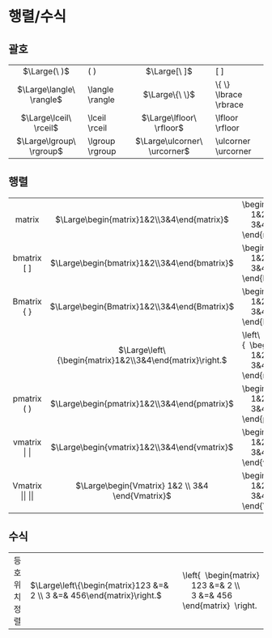 # 행렬/수식
## 괄호
| | | | |
|:-:|:-|:-:|:-|
|$\Large(\ )$|( )|$\Large[\ ]$|[ ]
|$\Large\langle\ \rangle$|\langle \rangle|$\Large\{\ \}$|\\\{ \\\}<br/>\lbrace \rbrace
|$\Large\lceil\ \rceil$|\lceil \rceil|$\Large\lfloor\ \rfloor$|\lfloor \rfloor
|$\Large\lgroup\ \rgroup$|\lgroup \rgroup|$\Large\ulcorner\ \urcorner$|\ulcorner \urcorner

## 행렬
|                       |                                                          |                                                                                                                                                  |
| :-------------------: | :------------------------------------------------------: | :----------------------------------------------------------------------------------------------------------------------------------------------- |
|        matrix         |        $\Large\begin{matrix}1&2\\3&4\end{matrix}$        | \begin\{matrix\}<br/>&nbsp;&nbsp;&nbsp;&nbsp;1&2 \\\\<br/>&nbsp;&nbsp;&nbsp;&nbsp;3&4 <br/>\end\{matrix\}                                        |
|   bmatrix<br/>\[ \]   |       $\Large\begin{bmatrix}1&2\\3&4\end{bmatrix}$       | \begin\{bmatrix\}<br/>&nbsp;&nbsp;&nbsp;&nbsp;1&2 \\\\<br/>&nbsp;&nbsp;&nbsp;&nbsp;3&4<br/>\end\{bmatrix\}                                       |
|   Bmatrix<br/>\{ \}   |       $\Large\begin{Bmatrix}1&2\\3&4\end{Bmatrix}$       | \begin\{Bmatrix\}<br/>&nbsp;&nbsp;&nbsp;&nbsp;1&2 \\\\<br/>&nbsp;&nbsp;&nbsp;&nbsp;3&4<br/>\end\{Bmatrix\}                                       |
|                       | $\Large\left\{\begin{matrix}1&2\\3&4\end{matrix}\right.$ | \left\\\{&nbsp;&nbsp;\begin\{matrix\}<br/>&nbsp;&nbsp;&nbsp;&nbsp;1&2 \\\\<br/>&nbsp;&nbsp;&nbsp;&nbsp;3&4<br/>\end\{matrix\}&nbsp;&nbsp;\right. |
|   pmatrix<br/>\( \)   |       $\Large\begin{pmatrix}1&2\\3&4\end{pmatrix}$       | \begin\{pmatrix\}<br/>&nbsp;&nbsp;&nbsp;&nbsp;1&2 \\\\<br/>&nbsp;&nbsp;&nbsp;&nbsp;3&4<br/>\end\{pmatrix\}                                       |
|   vmatrix<br/>\| \|   |       $\Large\begin{vmatrix}1&2\\3&4\end{vmatrix}$       | \begin\{vmatrix\}<br/>&nbsp;&nbsp;&nbsp;&nbsp;1&2 \\\\<br/>&nbsp;&nbsp;&nbsp;&nbsp;3&4<br/>\end\{vmatrix\}                                       |
| Vmatrix<br/>\|\| \|\| |     $\Large\begin{Vmatrix} 1&2 \\ 3&4 \end{Vmatrix}$     | \begin\{Vmatrix\}<br/>&nbsp;&nbsp;&nbsp;&nbsp;1&2 \\\\<br/>&nbsp;&nbsp;&nbsp;&nbsp;3&4<br/>\end\{Vmatrix\}                                       |
## 수식
|                  |                                                                             |                                                                                                                                                                  |
| :--------------: | --------------------------------------------------------------------------- | ---------------------------------------------------------------------------------------------------------------------------------------------------------------- |
| 등호<br/>위치<br/>정렬 | $\Large\left\{\begin{matrix}123 &=& 2   \\  3   &=& 456\end{matrix}\right.$ | \\left\{&nbsp;&nbsp;\\begin\{matrix\}<br/>&nbsp;&nbsp;&nbsp;&nbsp;123 &=& 2 \\\\ <br/>&nbsp;&nbsp;&nbsp;&nbsp;3   &=& 456<br/>\\end\{matrix\}&nbsp;&nbsp;\right. |
